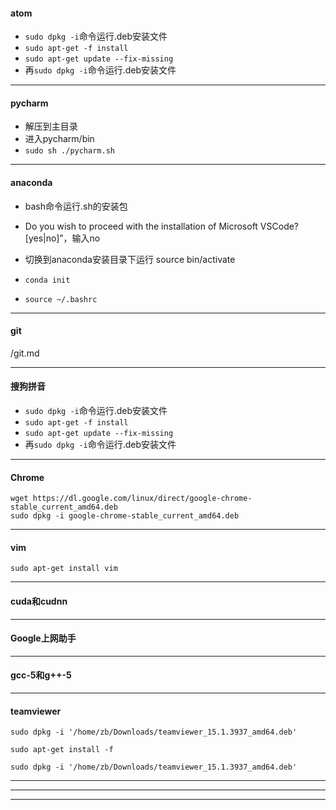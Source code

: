 
#### atom

- `sudo dpkg -i`命令运行.deb安装文件
- `sudo apt-get -f install`
- `sudo apt-get update --fix-missing`
- 再`sudo dpkg -i`命令运行.deb安装文件

---


#### pycharm

- 解压到主目录
- 进入pycharm/bin
- `sudo sh ./pycharm.sh`

---

#### anaconda

- bash命令运行.sh的安装包

- Do you wish to proceed with the installation of Microsoft VSCode? [yes|no]”，输入no

- 切换到anaconda安装目录下运行 source bin/activate

- `conda init`

- `source ~/.bashrc`

---

#### git

/git.md

---

#### 搜狗拼音

- `sudo dpkg -i`命令运行.deb安装文件
- `sudo apt-get -f install`
- `sudo apt-get update --fix-missing`
- 再`sudo dpkg -i`命令运行.deb安装文件

---

#### Chrome

```
wget https://dl.google.com/linux/direct/google-chrome-stable_current_amd64.deb
sudo dpkg -i google-chrome-stable_current_amd64.deb
```

---
#### vim

```
sudo apt-get install vim

```

---
#### cuda和cudnn


---

#### Google上网助手

---

#### gcc-5和g++-5

---
#### teamviewer
```
sudo dpkg -i '/home/zb/Downloads/teamviewer_15.1.3937_amd64.deb' 

sudo apt-get install -f

sudo dpkg -i '/home/zb/Downloads/teamviewer_15.1.3937_amd64.deb' 
```

---




---




---
